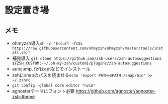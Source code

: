 # 設定置き場
## メモ
- ohmyzsh導入`sh -c "$(curl -fsSL https://raw.githubusercontent.com/ohmyzsh/ohmyzsh/master/tools/install.sh)"`
- 補完導入 `git clone https://github.com/zsh-users/zsh-autosuggestions ${ZSH_CUSTOM:-~/.oh-my-zsh/custom}/plugins/zsh-autosuggestions`
- autojump, fzfはaptなどでインストール
- zshにsnapのパスを読ませる`echo 'export PATH=$PATH:/snap/bin' >> ~/.zshrc`
- `git config -global core.editor "nvim"`
- agnosterテーマにフォント必要 https://github.com/agnoster/agnoster-zsh-theme


